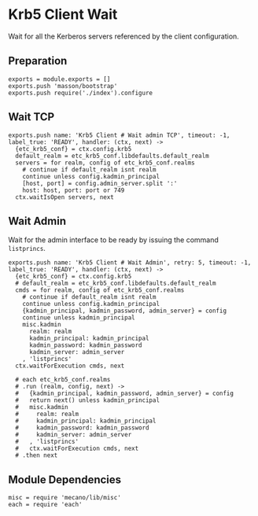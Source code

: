 
# Krb5 Client Wait

Wait for all the Kerberos servers referenced by the client configuration.

## Preparation

    exports = module.exports = []
    exports.push 'masson/bootstrap'
    exports.push require('./index').configure

## Wait TCP

    exports.push name: 'Krb5 Client # Wait admin TCP', timeout: -1, label_true: 'READY', handler: (ctx, next) ->
      {etc_krb5_conf} = ctx.config.krb5
      default_realm = etc_krb5_conf.libdefaults.default_realm
      servers = for realm, config of etc_krb5_conf.realms
        # continue if default_realm isnt realm
        continue unless config.kadmin_principal
        [host, port] = config.admin_server.split ':'
        host: host, port: port or 749
      ctx.waitIsOpen servers, next

## Wait Admin

Wait for the admin interface to be ready by issuing the command `listprincs`.

    exports.push name: 'Krb5 Client # Wait Admin', retry: 5, timeout: -1, label_true: 'READY', handler: (ctx, next) ->
      {etc_krb5_conf} = ctx.config.krb5
      # default_realm = etc_krb5_conf.libdefaults.default_realm
      cmds = for realm, config of etc_krb5_conf.realms
        # continue if default_realm isnt realm
        continue unless config.kadmin_principal
        {kadmin_principal, kadmin_password, admin_server} = config
        continue unless kadmin_principal
        misc.kadmin
          realm: realm
          kadmin_principal: kadmin_principal
          kadmin_password: kadmin_password
          kadmin_server: admin_server
        , 'listprincs'
      ctx.waitForExecution cmds, next

      # each etc_krb5_conf.realms
      # .run (realm, config, next) ->
      #   {kadmin_principal, kadmin_password, admin_server} = config
      #   return next() unless kadmin_principal
      #   misc.kadmin
      #     realm: realm
      #     kadmin_principal: kadmin_principal
      #     kadmin_password: kadmin_password
      #     kadmin_server: admin_server
      #   , 'listprincs'
      #   ctx.waitForExecution cmds, next
      # .then next

## Module Dependencies

    misc = require 'mecano/lib/misc'
    each = require 'each'


